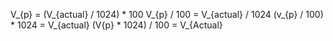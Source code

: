 V_{p} = (V_{actual} / 1024) * 100
V_{p} / 100 = V_{actual} / 1024
(v_{p} / 100) * 1024 = V_{actual}
(V{p} * 1024) / 100 = V_{Actual}